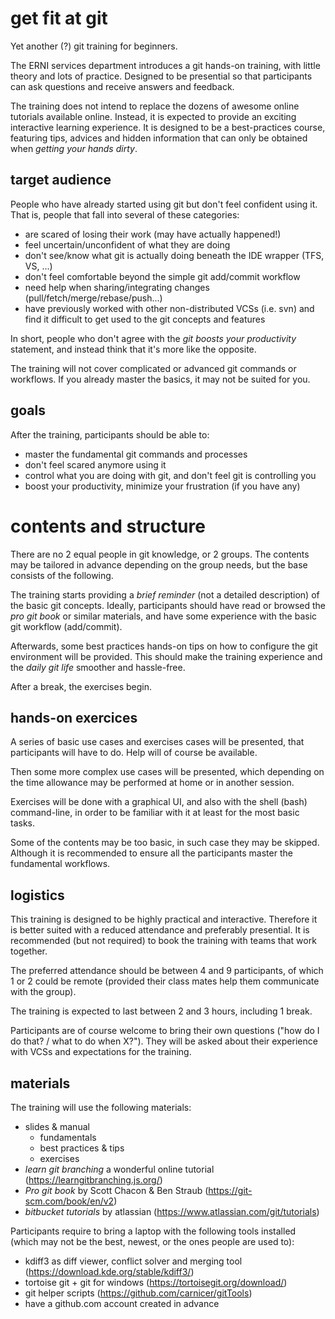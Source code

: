 # get fit at git

Yet another (?) git training for beginners.

The ERNI services department introduces a git hands-on training, with little theory and lots of practice. Designed to be presential so that participants can ask questions and receive answers and feedback.

The training does not intend to replace the dozens of awesome online tutorials available online. Instead, it is expected to provide an exciting interactive learning experience. It is designed to be a best-practices course, featuring tips, advices and hidden information that can only be obtained when _getting your hands dirty_.


## target audience

People who have already started using git but don't feel confident using it. That is, people that fall into several of these categories:

* are scared of losing their work (may have actually happened!)
* feel uncertain/unconfident of what they are doing
* don't see/know what git is actually doing beneath the IDE wrapper (TFS, VS, ...)
* don't feel comfortable beyond the simple git add/commit workflow
* need help when sharing/integrating changes (pull/fetch/merge/rebase/push...)
* have previously worked with other non-distributed VCSs (i.e. svn) and find it difficult to get used to the git concepts and features

In short, people who don't agree with the _git boosts your productivity_ statement, and instead think that it's more like the opposite.

The training will not cover complicated or advanced git commands or workflows. If you already master the basics, it may not be suited for you.


## goals

After the training, participants should be able to:

* master the fundamental git commands and processes
* don't feel scared anymore using it
* control what you are doing with git, and don't feel git is controlling you
* boost your productivity, minimize your frustration (if you have any)



# contents and structure

There are no 2 equal people in git knowledge, or 2 groups. The contents may be tailored in advance depending on the group needs, but the base consists of the following.

The training starts providing a _brief reminder_ (not a detailed description) of the basic git concepts. Ideally, participants should have read or browsed the _pro git book_ or similar materials, and have some experience with the basic git workflow (add/commit).

Afterwards, some best practices hands-on tips on how to configure the git environment will be provided. This should make the training experience and the _daily git life_ smoother and hassle-free.

After a break, the exercises begin.


## hands-on exercices

A series of basic use cases and exercises cases will be presented, that participants will have to do. Help will of course be available.

Then some more complex use cases will be presented, which depending on the time allowance may be performed at home or in another session.

Exercises will be done with a graphical UI, and also with the shell (bash) command-line, in order to be familiar with it at least for the most basic tasks.

Some of the contents may be too basic, in such case they may be skipped. Although it is recommended to ensure all the participants master the fundamental workflows.


## logistics

This training is designed to be highly practical and interactive. Therefore it is better suited with a reduced attendance and preferably presential. It is recommended (but not required) to book the training with teams that work together.

The preferred attendance should be between 4 and 9 participants, of which 1 or 2 could be remote (provided their class mates help them communicate with the group).

The training is expected to last between 2 and 3 hours, including 1 break.

Participants are of course welcome to bring their own questions ("how do I do that? / what to do when X?"). They will be asked about their experience with VCSs and expectations for the training.



## materials

The training will use the following materials:

* slides & manual
  - fundamentals
  - best practices & tips
  - exercises
* _learn git branching_ a wonderful online tutorial (https://learngitbranching.js.org/)
* _Pro git book_ by Scott Chacon & Ben Straub (https://git-scm.com/book/en/v2)
* _bitbucket tutorials_ by atlassian (https://www.atlassian.com/git/tutorials)

Participants require to bring a laptop with the following tools installed (which may not be the best, newest, or the ones people are used to):

* kdiff3 as diff viewer, conflict solver and merging tool (https://download.kde.org/stable/kdiff3/)
* tortoise git + git for windows (https://tortoisegit.org/download/)
* git helper scripts (https://github.com/carnicer/gitTools)
* have a github.com account created in advance


